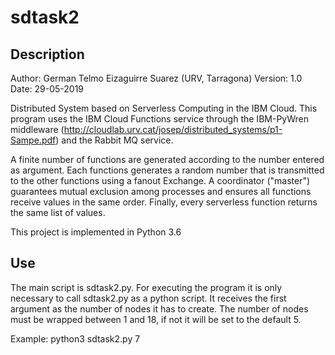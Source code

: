 # sdtask2

## Description

Author: German Telmo Eizaguirre Suarez (URV, Tarragona)
Version: 1.0
Date: 29-05-2019

Distributed System based on Serverless Computing in the IBM Cloud.
This program uses the IBM Cloud Functions service through the IBM-PyWren middleware 
(http://cloudlab.urv.cat/josep/distributed_systems/p1-Sampe.pdf) and the Rabbit MQ 
service.

A finite number of functions are generated according to the number entered as argument.
Each functions generates a random number that is transmitted to the other functions
using a fanout Exchange. A coordinator ("master") guarantees mutual exclusion among
processes and ensures all functions receive values in the same order. Finally, every
serverless function returns the same list of values.

This project is implemented in Python 3.6

## Use

The main script is sdtask2.py.
For executing the program it is only necessary to call sdtask2.py as a python script. It receives the
first argument as the number of nodes it has to create. The number of nodes must be wrapped
between 1 and 18, if not it will be set to the default 5.

Example: python3 sdtask2.py 7
